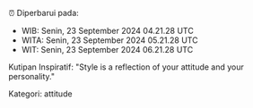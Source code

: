 ⏰ Diperbarui pada:
- WIB: Senin, 23 September 2024 04.21.28 UTC
- WITA: Senin, 23 September 2024 05.21.28 UTC
- WIT: Senin, 23 September 2024 06.21.28 UTC

Kutipan Inspiratif:
"Style is a reflection of your attitude and your personality."


Kategori: attitude

